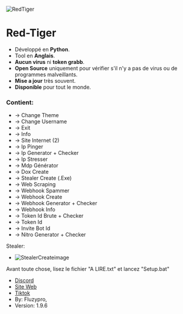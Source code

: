 ![RedTiger](https://github.com/fluzzzy/RedTiger-Fluzypro/assets/147531758/ada77d42-2b03-4011-9522-7e1570b04504)
# **Red-Tiger**

- Développé en **Python**.
- Tool en **Anglais**.
- **Aucun virus** ni **token grabb**.
- **Open Source** uniquement pour vérifier s'il n'y a pas de virus ou de programmes malveillants.
- **Mise a jour** très souvent.
- **Disponible** pour tout le monde.

### Contient:


- -> Change Theme
- -> Change Username
- -> Exit
- -> Info
- -> Site Internet (2)
- -> Ip Pinger
- -> Ip Generator + Checker
- -> Ip Stresser
- -> Mdp Générator
- -> Dox Create
- -> Stealer Create (.Exe)
- -> Web Scraping
- -> Webhook Spammer
- -> Webhook Create
- -> Webhook Generator + Checker
- -> Webhook Info
- -> Token Id Brute + Checker
- -> Token Id
- -> Invite Bot Id
- -> Nitro Generator + Checker

Stealer:
- ![StealerCreateimage](https://github.com/fluzzzy/RedTiger-Fluzypro/assets/147531758/174c3af3-3171-467e-812b-1545c9749dcc)
      
Avant toute chose, lisez le fichier "A LIRE.txt" et lancez "Setup.bat"

- [Discord](https://discord.gg/VF4vqzpDsY)
- [Site Web](https://red-tiger.000webhostapp.com/accueil.html)
- [Tiktok](https://www.tiktok.com/@fluzypro)
- By: Fluzypro,
- Version: 1.9.6
